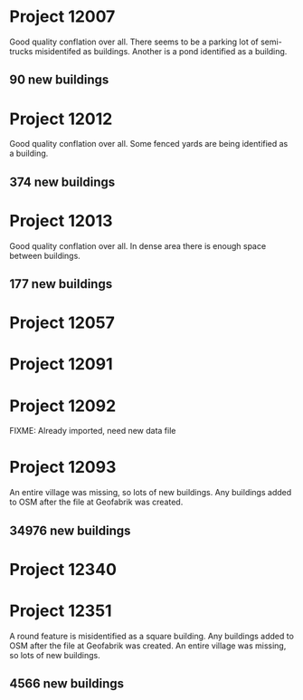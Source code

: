 # Project 12007

Good quality conflation over all. There seems to be a parking lot of
semi-trucks misidentifed as buildings. Another is a pond identified as
a building.
## 90 new buildings

# Project 12012

Good quality conflation over all. Some fenced yards are being
identified as a building.
## 374 new buildings

# Project 12013

Good quality conflation over all. In dense area there is enough space
between buildings.
## 177 new buildings

# Project 12057

# Project 12091

# Project 12092
FIXME: Already imported, need new data file


# Project 12093
An entire village was missing, so lots of new buildings. Any buildings
added to OSM after the file at Geofabrik was created.

## 34976 new buildings

# Project 12340

# Project 12351

A round feature is misidentified as a square building. Any buildings
added to OSM after the file at Geofabrik was created. An entire
village was missing, so lots of new buildings.
## 4566 new buildings
